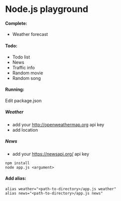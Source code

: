 # Node.js playground

#### Complete:
 - Weather forecast

#### Todo:
 - Todo list
 - News
 - Traffic info
 - Random movie
 - Random song
 
 
#### Running:

Edit package.json 

##### Weather

 - add your http://openweathermap.org api key
 - add location

##### News

 - add your https://newsapi.org/ api key


```
npm install
node app.js <argument>
```
 
 
#### Add alias:

```
alias weather="<path-to-directory>/app.js weather"
alias news="<path-to-directory>/app.js news"
```
